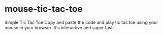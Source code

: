 # mouse-tic-tac-toe
Simple Tic Tac Toe
Copy and paste the code and play tic tac toe using your mouse in your browser.
It's interactive and super fast. 
